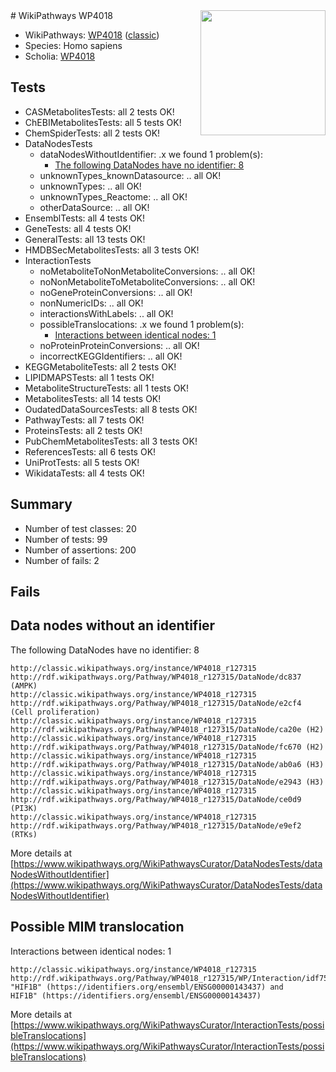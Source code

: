<img style="float: right; width: 200px" src="https://upload.wikimedia.org/wikipedia/commons/thumb/8/83/Wplogo_with_text_500.png/640px-Wplogo_with_text_500.png" />
# WikiPathways WP4018

* WikiPathways: [WP4018](https://wikipathways.org/pathways/WP4018) ([classic](https://classic.wikipathways.org/instance/WP4018))
* Species: Homo sapiens
* Scholia: [WP4018](https://scholia.toolforge.org/wikipathways/WP4018)
## Tests
* CASMetabolitesTests: all 2 tests OK!
* ChEBIMetabolitesTests: all 5 tests OK!
* ChemSpiderTests: all 2 tests OK!
* DataNodesTests
    * dataNodesWithoutIdentifier: .x we found 1 problem(s):
        * [The following DataNodes have no identifier: 8](#d2d32fa7)
    * unknownTypes_knownDatasource: .. all OK!
    * unknownTypes: .. all OK!
    * unknownTypes_Reactome: .. all OK!
    * otherDataSource: .. all OK!
* EnsemblTests: all 4 tests OK!
* GeneTests: all 4 tests OK!
* GeneralTests: all 13 tests OK!
* HMDBSecMetabolitesTests: all 3 tests OK!
* InteractionTests
    * noMetaboliteToNonMetaboliteConversions: .. all OK!
    * noNonMetaboliteToMetaboliteConversions: .. all OK!
    * noGeneProteinConversions: .. all OK!
    * nonNumericIDs: .. all OK!
    * interactionsWithLabels: .. all OK!
    * possibleTranslocations: .x we found 1 problem(s):
        * [Interactions between identical nodes: 1](#1c118206)
    * noProteinProteinConversions: .. all OK!
    * incorrectKEGGIdentifiers: .. all OK!
* KEGGMetaboliteTests: all 2 tests OK!
* LIPIDMAPSTests: all 1 tests OK!
* MetaboliteStructureTests: all 1 tests OK!
* MetabolitesTests: all 14 tests OK!
* OudatedDataSourcesTests: all 8 tests OK!
* PathwayTests: all 7 tests OK!
* ProteinsTests: all 2 tests OK!
* PubChemMetabolitesTests: all 3 tests OK!
* ReferencesTests: all 6 tests OK!
* UniProtTests: all 5 tests OK!
* WikidataTests: all 4 tests OK!


## Summary

* Number of test classes: 20
* Number of tests: 99
* Number of assertions: 200
* Number of fails: 2

## Fails

<a name="d2d32fa7" />

## Data nodes without an identifier

The following DataNodes have no identifier: 8
```
http://classic.wikipathways.org/instance/WP4018_r127315 http://rdf.wikipathways.org/Pathway/WP4018_r127315/DataNode/dc837 (AMPK)
http://classic.wikipathways.org/instance/WP4018_r127315 http://rdf.wikipathways.org/Pathway/WP4018_r127315/DataNode/e2cf4 (Cell proliferation)
http://classic.wikipathways.org/instance/WP4018_r127315 http://rdf.wikipathways.org/Pathway/WP4018_r127315/DataNode/ca20e (H2)
http://classic.wikipathways.org/instance/WP4018_r127315 http://rdf.wikipathways.org/Pathway/WP4018_r127315/DataNode/fc670 (H2)
http://classic.wikipathways.org/instance/WP4018_r127315 http://rdf.wikipathways.org/Pathway/WP4018_r127315/DataNode/ab0a6 (H3)
http://classic.wikipathways.org/instance/WP4018_r127315 http://rdf.wikipathways.org/Pathway/WP4018_r127315/DataNode/e2943 (H3)
http://classic.wikipathways.org/instance/WP4018_r127315 http://rdf.wikipathways.org/Pathway/WP4018_r127315/DataNode/ce0d9 (PI3K)
http://classic.wikipathways.org/instance/WP4018_r127315 http://rdf.wikipathways.org/Pathway/WP4018_r127315/DataNode/e9ef2 (RTKs)
```

More details at [https://www.wikipathways.org/WikiPathwaysCurator/DataNodesTests/dataNodesWithoutIdentifier](https://www.wikipathways.org/WikiPathwaysCurator/DataNodesTests/dataNodesWithoutIdentifier)

<a name="1c118206" />

## Possible MIM translocation

Interactions between identical nodes: 1
```
http://classic.wikipathways.org/instance/WP4018_r127315 http://rdf.wikipathways.org/Pathway/WP4018_r127315/WP/Interaction/idf75c1c60 "HIF1B" (https://identifiers.org/ensembl/ENSG00000143437) and 
HIF1B" (https://identifiers.org/ensembl/ENSG00000143437)
```

More details at [https://www.wikipathways.org/WikiPathwaysCurator/InteractionTests/possibleTranslocations](https://www.wikipathways.org/WikiPathwaysCurator/InteractionTests/possibleTranslocations)

